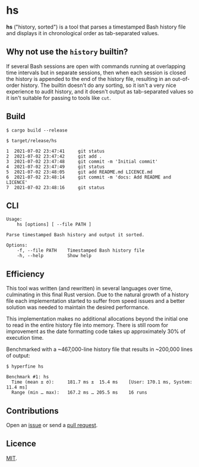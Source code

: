 # hs

**hs** ("history, sorted") is a tool that parses a timestamped Bash history file and displays it in chronological order as tab-separated values.

## Why not use the `history` builtin?

If several Bash sessions are open with commands running at overlapping time intervals but in separate sessions, then when each session is closed the history is appended to the end of the history file, resulting in an out-of-order history. The builtin doesn't do any sorting, so it isn't a very nice experience to audit history, and it doesn't output as tab-separated values so it isn't suitable for passing to tools like `cut`.

## Build

```
$ cargo build --release

$ target/release/hs

1  2021-07-02 23:47:41     git status
2  2021-07-02 23:47:42     git add .
3  2021-07-02 23:47:48     git commit -m 'Initial commit'
4  2021-07-02 23:47:49     git status
5  2021-07-02 23:48:05     git add README.md LICENCE.md
6  2021-07-02 23:48:14     git commit -m 'docs: Add README and LICENCE'
7  2021-07-02 23:48:16     git status
```

## CLI

```
Usage:
    hs [options] [ --file PATH ]

Parse timestamped Bash history and output it sorted.

Options:
    -f, --file PATH    Timestamped Bash history file
    -h, --help         Show help
```

## Efficiency

This tool was written (and rewritten) in several languages over time, culminating in this final Rust version. Due to the natural growth of a history file each implementation started to suffer from speed issues and a better solution was needed to maintain the desired performance.

This implementation makes no additional allocations beyond the initial one to read in the entire history file into memory. There is still room for improvement as the date formatting code takes up approximately 30% of execution time.

Benchmarked with a ~467,000-line history file that results in ~200,000 lines of output:

```
$ hyperfine hs

Benchmark #1: hs
  Time (mean ± σ):     181.7 ms ±  15.4 ms    [User: 170.1 ms, System: 11.4 ms]
  Range (min … max):   167.2 ms … 205.5 ms    16 runs
```

## Contributions

Open an [issue](https://github.com/crdx/hs/issues) or send a [pull request](https://github.com/crdx/hs/pulls).

## Licence

[MIT](LICENCE.md).

